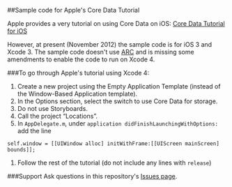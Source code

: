 ##Sample code for Apple's Core Data Tutorial 

Apple provides a very tutorial on using Core Data on iOS: [Core Data Tutorial for iOS](http://developer.apple.com/library/ios/#documentation/DataManagement/Conceptual/iPhoneCoreData01/Introduction/Introduction.html)

However, at present (November 2012) the sample code is for iOS 3 and Xcode 3. The sample code doesn't use [ARC](http://developer.apple.com/library/mac/#releasenotes/ObjectiveC/RN-TransitioningToARC/Introduction/Introduction.html) and is missing some amendments to enable the code to run on Xcode 4. 

###To go through Apple's tutorial using Xcode 4: 
1. Create a new project using the Empty Application Template (instead of the Window-Based Application template). 
1. In the Options section, select the switch to use Core Data for storage. 
1. Do not use Storyboards. 
1. Call the project “Locations”.
1. In `AppDelegate.m`, under `application didFinishLaunchingWithOptions:` add the line

```obj-c
self.window = [[UIWindow alloc] initWithFrame:[[UIScreen mainScreen] bounds]];
```
1. Follow the rest of the tutorial (do not include any lines with `release`)

###Support
Ask questions in this repository's [Issues page](https://github.com/arielelkin/Locations/issues).